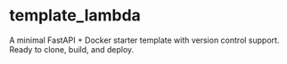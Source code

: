 # template_lambda
A minimal FastAPI + Docker starter template with version control support. Ready to clone, build, and deploy.
